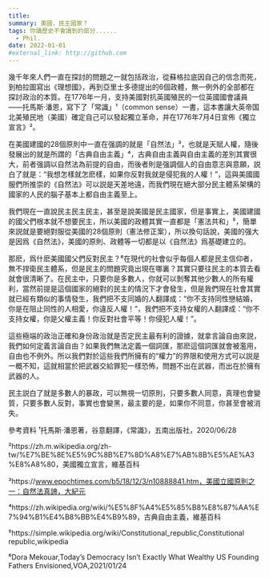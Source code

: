 ```yaml
---
title: 
summary: 美國，民主國家？
tags: 你讀歷史不會讀到的部分......
  - Phil.
date: 2022-01-01
#external_link: http://github.com
---
```


<!------>

幾千年來人們一直在探討的問題之一就包括政治，從蘇格拉底因自己的信念而死，到柏拉圖寫出《理想國》，再到亞里士多德提出的6個政體，無一例外的全部都在探討政治的本質。在1776年一月，支持美國對抗英國殖民的一位英國國會議員——托馬斯·潘恩，寫下了「常識」¹（common sense）一書，這本書讓大英帝国北美殖民地（美國）確定自己可以發起獨立革命，并在1776年7月4日宣佈《獨立宣言》²。

在美國建國的28個原則中一直在强調的就是「自然法」³，也就是天賦人權，隨後發展出的就是所謂的「古典自由主義」⁴，古典自由主義與自由主義的差別其實很大，前者强調以自然法為前提的自由，而後者則是强調個人的自由意志與意願，説白了就是：“我想怎樣就怎麽樣，如果你反對我就是侵犯我的人權！”，這與美國國服們所推崇的《自然法》可以説是天差地遠，而我們現在絕大部分民主體系架構的國家的人民的腦子基本上都自由主義至上。

我們現在一直說民主民主民主，甚至是說美國是民主國家，但是事實上，美國建國的國父們根本就不想要民主，所以美國的政體其實一直都是「憲法共和」⁵，簡單來説就是要絕對服從美國的28個原則（憲法修正案），所以換句話說，美國的强大是因爲《自然法》，美國的原則、政體等一切都是以《自然法》爲基礎建立的。

那麽，爲什麽美國國父們反對民主？⁶在現代的社會似乎每個人都是民主信仰者，無不捍衛民主體系，但是民主的問題究竟出現在哪裏？其實只要往民主的本質去看就會很清晰了。在民主中，只要你是多數人，你就可以剝奪其他少數人的所有權利，當然前提是這個國家的絕對的民主的情況下才會發生，但是我們現在社會其實就已經有類似的事情發生，我們把不支同婚的人翻譯成：“你不支持同性戀結婚，你是在阻止同性的人相愛，你違反人權！”，我們把不支持女權的人翻譯成：“你不支持女權，你是父權主義！你反對社會平等！你侵犯人權！”。

這些極端的政治正確和身份政治就是否定民主最有利的證據，就拿言論自由來説，我們如何定義言論自由？如果我們無法定義一個詞匯，那麽這個詞匯就會被濫用，自由也不例外。所以我們對於這些我們所擁有的“權力”的界限和使用方式可以説是一概不知，這就相當於把武器交給罪犯一樣恐怖，問題不出在武器，而出在於擁有武器的人。

民主説白了就是多數人的暴政，可以無視一切原則，只要多數人同意，真理也會變質，只要多數人反對，事實也會變黑，最主要的是，如果你不同意，你甚至會被消失。


參考資料
¹托馬斯·潘恩著，谷意翻譯，《常識》，五南出版社，2020/06/28

²https://zh.m.wikipedia.org/zh-tw/%E7%BE%8E%E5%9C%8B%E7%8D%A8%E7%AB%8B%E5%AE%A3%E8%A8%80，美國獨立宣言，維基百科

³https://www.epochtimes.com/b5/18/12/3/n10888841.htm，美國立國原則之一：自然法真諦，大紀元

⁴https://zh.wikipedia.org/wiki/%E5%8F%A4%E5%85%B8%E8%87%AA%E7%94%B1%E4%B8%BB%E4%B9%89，古典自由主義，維基百科

⁵https://simple.wikipedia.org/wiki/Constitutional_republic,Constitutional republic,wikipedia

⁶Dora Mekouar,Today’s Democracy Isn’t Exactly What Wealthy US Founding Fathers Envisioned,VOA,2021/01/24
